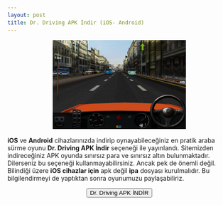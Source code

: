 ```yaml
---
layout: post
title: Dr. Driving APK İndir (iOS- Android)
---
```


<center>
<img src="/images/drdriving.png" alt="Dr. Driving" width="300px"/>
</center>
<p><strong>iOS</strong> ve <strong>Android</strong> cihazlarınızda indirip oynayabileceğiniz en pratik araba sürme oyunu <strong>Dr. Driving APK İndir</strong> seçeneği ile yayınlandı. Sitemizden indireceğiniz APK oyunda sınırsız para ve sınırsız altın bulunmaktadır. Dilerseniz bu seçeneği kullanmayabilirsiniz. Ancak pek de önemli değil. Bilindiği üzere <strong>iOS cihazlar için</strong> apk değil <strong>ipa</strong> dosyası kurulmalıdır. Bu bilgilendirmeyi de yaptıktan sonra oyunumuzu paylaşabiliriz.</p>

<center>
<a href="/drdriving.apk" target="_blank"><button class="button3">Dr. Driving APK İNDİR</button></a>
</center>
